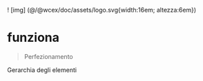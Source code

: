 <!--DESC: {icon:{name:"explore"},id:7} -->

! [img] (@/@wcex/doc/assets/logo.svg{width:16em; altezza:6em})
# funziona
> Perfezionamento

Gerarchia degli elementi